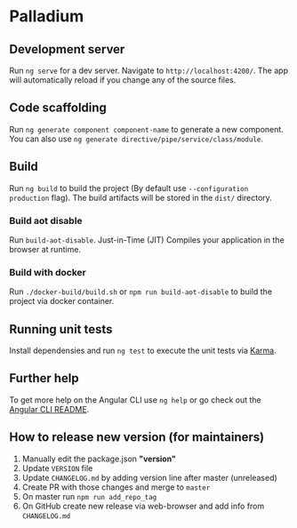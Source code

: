 # Palladium

## Development server

Run `ng serve` for a dev server. Navigate to `http://localhost:4200/`.
The app will automatically reload if you change any of the source files.

## Code scaffolding

Run `ng generate component component-name` to generate a new component.
You can also use `ng generate directive/pipe/service/class/module`.

## Build

Run `ng build` to build the project
(By default use `--configuration production` flag).
The build artifacts will be stored in the `dist/` directory.

### Build aot disable

Run `build-aot-disable`. Just-in-Time (JIT) Compiles your application
in the browser at runtime.

### Build with docker

Run `./docker-build/build.sh` or `npm run build-aot-disable` to build
the project via docker container.

## Running unit tests

Install dependensies and run `ng test` to execute the unit tests via [Karma](https://karma-runner.github.io).

## Further help

To get more help on the Angular CLI use `ng help` or go check out the
[Angular CLI README](https://github.com/angular/angular-cli/blob/master/README.md).

## How to release new version (for maintainers)

1. Manually edit the package.json **"version"**
2. Update `VERSION` file
3. Update `CHANGELOG.md` by adding version line after master (unreleased)
4. Create PR with those changes and merge to `master`
5. On master run `npm run add_repo_tag`
6. On GitHub create new release via web-browser and add info from `CHANGELOG.md`
